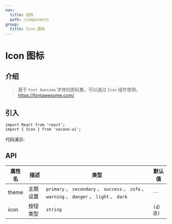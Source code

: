 ```yaml
---
nav:
  title: 组件
  path: /components
group:
  title: Icon 图标
---
```


# Icon 图标
## 介绍

> 基于 `Font Awesome` 字体的图标集，可以通过 `Icon` 组件使用。https://fontawesome.com/

## 引入

```tsx | pure
import React from 'react';
import { Icon } from 'vocano-ui';
```

代码演示:

<code src="../../../example/Icon/index.tsx" hideActions='["CSB"]'></code>

## API

| 属性名 | 描述 | 类型 | 默认值 |
| --- | --- | --- | --- |
| theme | 主题设置 | `primary` 、 `secondary` 、 `success` 、 `info` 、 `warning` 、 `danger` 、 `light` 、 `dark` | `--` |
| icon | 按钮类型 | `string` | `(必选)` |
